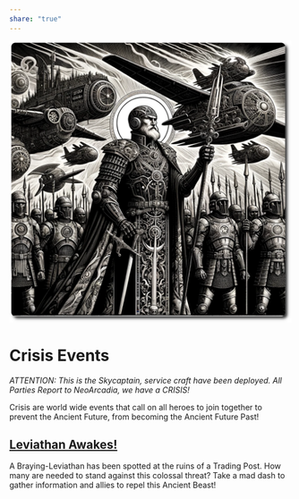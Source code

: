 ```yaml
---
share: "true"
---
```


![skycaptain-crisis](../skycaptain-crisis.png)
# Crisis Events

*ATTENTION: This is the Skycaptain, service craft have been deployed. All Parties Report to NeoArcadia, we have a CRISIS!*

Crisis are world wide events that call on all heroes to join together to prevent the Ancient Future, from becoming the Ancient Future Past!

## [Leviathan Awakes!](./Leviathan-Awakes/Leviathan-Awakes.html)

A Braying-Leviathan has been spotted at the ruins of a Trading Post. How many are needed to stand against this colossal threat? Take a mad dash to gather information and allies to repel this Ancient Beast!